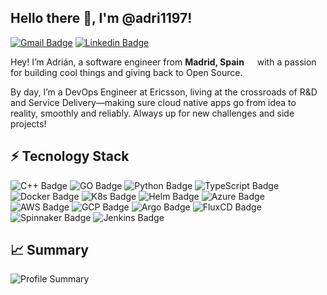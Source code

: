 ## Hello there 👋, I'm @adri1197!
<!-- <a href="https://adri1197.github.io"><img alt="Website" src="https://img.shields.io/badge/Website-adri1197.github.io -navy?style=for-the-badge&logo=firefox&logoColor=white"></a> -->
[![Gmail Badge](https://img.shields.io/badge/Gmail-D14836?style=for-the-badge&logo=gmail&logoColor=black&link=mailto:adri1197@gmail.com)](mailto:adri1197@gmail.com)
[![Linkedin Badge](https://img.shields.io/badge/LinkedIn-0077B5?style=for-the-badge&logo=linkedin&logoColor=black&link=https://www.linkedin.com/in/adrian-fdez-de-la-torre)](https://www.linkedin.com/in/adrian-fdez-de-la-torre)

Hey! I’m Adrián, a software engineer from <b>Madrid, Spain</b> <img src="https://cdn-icons-png.flaticon.com/512/197/197593.png" width="13"/> with a passion for building cool things and giving back to Open Source. 

By day, I’m a DevOps Engineer at Ericsson, living at the crossroads of R&D and Service Delivery—making sure cloud native apps go from idea to reality, smoothly and reliably. Always up for new challenges and side projects!

<!-- Interests -->

## ⚡ Tecnology Stack
<!-- Programming Languages -->
<img src="https://img.shields.io/badge/C%2B%2B-00599C?style=for-the-badge&logo=c%2B%2B&logoColor=white" alt="C++ Badge">
<img src="https://img.shields.io/badge/Go-00ADD8?style=for-the-badge&logo=go&logoColor=white" alt="GO Badge">
<img src="https://img.shields.io/badge/Python-FFD43B?style=for-the-badge&logo=python&logoColor=blue" alt="Python Badge">
<img src="https://img.shields.io/badge/TypeScript-007ACC?style=for-the-badge&logo=typescript&logoColor=white" alt="TypeScript Badge">

<!-- Containerization tools -->
<img src="https://img.shields.io/badge/Docker-2496ED?style=for-the-badge&logo=docker&logoColor=white" alt="Docker Badge">
<img src="https://img.shields.io/badge/kubernetes-326ce5.svg?&style=for-the-badge&logo=kubernetes&logoColor=white" alt="K8s Badge">
<img src="https://img.shields.io/badge/Helm-0F1689?style=for-the-badge&logo=Helm&labelColor=0F1689" alt="Helm Badge">

<!-- Cloud -->
<img src="https://img.shields.io/badge/microsoft%20azure-0089D6?style=for-the-badge&logo=microsoft-azure&logoColor=white" alt="Azure Badge">
<img src="https://img.shields.io/badge/Amazon_Web_Services-FF9900?style=for-the-badge&logo=amazonwebservices&logoColor=white" alt="AWS Badge">
<img src="https://img.shields.io/badge/Google_Cloud-4285F4?style=for-the-badge&logo=google-cloud&logoColor=white" alt="GCP Badge">

<!-- CI/CD -->
<img src="https://img.shields.io/badge/Argo%20CD-1e0b3e?style=for-the-badge&logo=argo&logoColor=#d16044" alt="Argo Badge">
<img src="https://img.shields.io/badge/fluxcd-333333?style=for-the-badge&logo=flux&logoColor=blue" alt="FluxCD Badge">
<img src="https://img.shields.io/badge/Spinnaker-4285F4?style=for-the-badge&logo=spinnaker&logoColor=white" alt="Spinnaker Badge">
<img src="https://img.shields.io/badge/Jenkins-D24939?style=for-the-badge&logo=Jenkins&logoColor=white" alt="Jenkins Badge">

## 📈 Summary
<img src="https://github-profile-summary-cards.vercel.app/api/cards/profile-details?username=adri1197&theme=nord_dark" alt="Profile Summary">